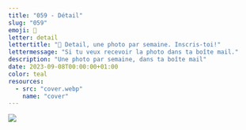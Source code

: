 ```yaml
---
title: "059 - Détail"
slug: "059"
emoji: 👀
letter: detail
lettertitle: "👀 Detail, une photo par semaine. Inscris-toi!"
lettermessage: "Si tu veux recevoir la photo dans ta boîte mail."
description: "Une photo par semaine, dans ta boîte mail"
date: 2023-09-08T00:00:00+01:00
color: teal
resources:
  - src: "cover.webp"
    name: "cover"
---
```

![](cover)
